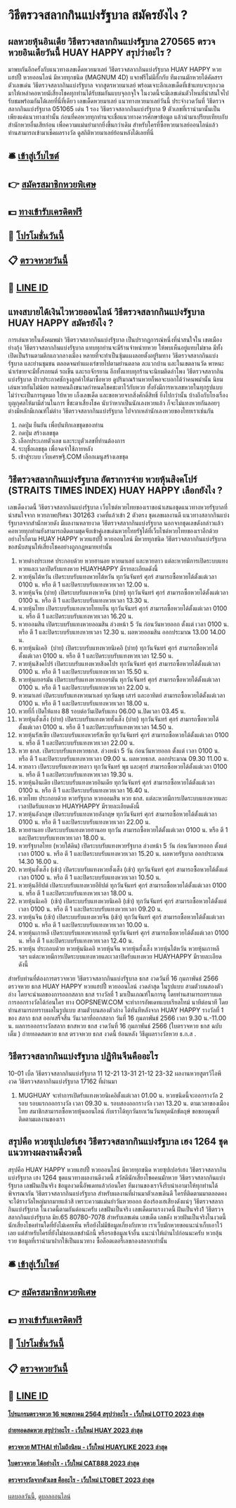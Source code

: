 # วิธีตรวจสลากกินแบ่งรัฐบาล สมัครยังไง ?
## ผลหวยหุ้นอินเดีย วิธีตรวจสลากกินแบ่งรัฐบาล 270565 ตรวจหวยอินเดียวันนี้ HUAY HAPPY สรุปว่าอะไร ?
มาพบกันอีกครั้งกับแนวทางเลขเด็ดหวยมาเลย์ วิธีตรวจสลากกินแบ่งรัฐบาล HUAY HAPPY หวยแฮปปี้ หวยออนไลน์ มีหวยทุกชนิด (MAGNUM 4D) แจกฟรีไม่มีกั๊กกับ ทีมงานมักหวยได้คัดสรรตัวเลขเด่น วิธีตรวจสลากกินแบ่งรัฐบาล จากสูตรหวยมาเลย์ พร้อมเจาะลึกเลขเด็ดที่เข้าแทบจะทุกงวด มาให้เหล่าคอหวยนัเสี่ยงโชคทุกท่านได้รับชมกันแบบจุอกจุใจ ในงวดนี้จะมีเลขเด่นตัวไหนที่น่าสนใจไปรับชมพร้อมกันได้เลยที่นี่ที่เดียว
เลขเด็ดหวยมาเลย์ แนวทางหวยมาเลย์วันนี้ ประจำงวดวันที่ วิธีตรวจสลากกินแบ่งรัฐบาล 051065 เด่น 1 รอง วิธีตรวจสลากกินแบ่งรัฐบาล 9
ตัวเลขที่เรานำมานั้นเป็นเพียงแค่แนวทางเท่านั้น ก่อนที่คอหวยทุกท่านจะเชื่อแนวทางควรศึกษาข้อมูล แล้วนำมาเปรียบเทียบกับสำนักหวยอื่นเสียก่อน เพื่อความแม่นยำมากยิ่งขึ้นกว่าเดิม สำหรับใครที่ซื้อหวยมาเลย์ออนไลน์แล้ว ท่านสามารถเข้ามาเช็คผลรางวัล ดูสถิติหวยมาเลย์ย้อนหลังได้เลยที่นี่

## 🛎 [เข้าสู่เว็บไซต์](https://bit.ly/3BG5bNw)
## 👉 [สมัครสมาชิกหวยพิเศษ](https://bit.ly/3BG5bNw)
## 💵 [ทางเข้ารับเครดิตฟรี](https://bit.ly/3C3mvgS)
## 👑 [โปรโมชั่นวันนี้](https://bit.ly/3C3mvgS)
## 📋 [ตรวจหวยวันนี้](https://bit.ly/3C3mvgS)
## 📱 [LINE ID](https://bit.ly/3C3mvgS)

## แทงสบายได้เงินไวหวยออนไลน์ วิธีตรวจสลากกินแบ่งรัฐบาล HUAY HAPPY สมัครยังไง ?
การเล่นหวยในสังคมพม่า วิธีตรวจสลากกินแบ่งรัฐบาล เป็นปรากฏการณ์หนึ่งที่น่าสนใจใน เขตเมืองย่างกุ้ง วิธีตรวจสลากกินแบ่งรัฐบาล แทบทุกย่านจะมีร้านจำหน่ายหวย ให้พบเห็นอยู่แทบไม่ขาด มีทั้งเปิดเป็นร้านตามตึกแถวกลางเมือง หลายที่จะทำเป็นซุ้มแผงลอยตั้งอยู่ริมทาง วิธีตรวจสลากกินแบ่งรัฐบาล และย่านชุมชน ตลอดจนทำแผงเร่ขายไปตามย่านตลาด ละแวกบ้าน และในเขตลานวัด พาหนะนำเร่ขายจะมีทั้งรถยนต์ รถเข็น และรถจักรยาน อีกทั้งแทบทุกร้านจะนิยมติดลำโพง วิธีตรวจสลากกินแบ่งรัฐบาล ป่าวประกาศชักจูงลูกค้าให้มาซื้อหวย
ดูปริมาณร้านหวยก็พอจะบอกได้ว่าคนพม่านั้น นิยมเล่นหวยกันไม่น้อย หลายคนถึงขนาดกำหนดโชคชะตาไว้กับหวย ทั้งยังมีการหาเลขหวยในทุกรูปแบบ ไม่ว่าจะเป็นการดูหมอ ใบ้หวย เก็งเลขเด็ด และขอหวยจากสิ่งศักดิ์สิทธิ์ ยิ่งไปกว่านั้น บ้างถึงกับโยงเรื่องบุญกุศลให้มามีส่วนในการ ชี้ชะตาเสี่ยงโชค นับว่าหากเป็นนักเลงหวยแล้ว ก็จะไม่แทงหวยกันลอยๆ ต่างมีหลักมีเกณฑ์ไม่ต่าง วิธีตรวจสลากกินแบ่งรัฐบาล ไปจากเหล่านักเลงหวยของไทยเราเช่นกัน
1. กดปุ่ม ยืนยัน เพื่อบันทึกเลขชุดของท่าน
2. กดปุ่ม สร้างเลขชุด
3. เลือกประเภทตัวเลข และระบุตัวเลขที่ท่านต้องการ
4. ระบุชื่อเลขชุด เพื่อจดจำใช้ภายหลัง
5. เข้าสู่ระบบ เว็บเศรษฐี.COM เลือกเมนูสร้างเลขชุด

## วิธีตรวจสลากกินแบ่งรัฐบาล อัตราการจ่าย หวยหุ้นสิงคโปร์ (STRAITS TIMES INDEX) HUAY HAPPY เลือกยังไง ?
เลขเด็ดงวดนี้ วิธีตรวจสลากกินแบ่งรัฐบาล เว็บไซต์หวยไทยของเราขอนำเสนอชุดแนวทางหวยรัฐบาลที่น่าสนใจจาก หวยภาพปริศนา 301263 งวดที่แล้วเข้า 2 ตัวตรง ชุดเลขผลงานดี แนวทางสลากกินแบ่งรัฐบาลจากสำนักหวยดัง มีผลงานหลายงวด วิธีตรวจสลากกินแบ่งรัฐบาล นอกจากชุดเลขดังกล่าวแล้ว คอหวยทุกท่านยังสามารถติดตามชุดจับเข้าคู่เลขเด่นหวยไทยรัฐได้ที่เว็บไซต์หวยไทยของเราอีกด้วย อย่างไรก็ตาม HUAY HAPPY หวยแฮปปี้ หวยออนไลน์ มีหวยทุกชนิด วิธีตรวจสลากกินแบ่งรัฐบาล ขอสนับสนุนให้เสี่ยงโชคอย่างถูกกฎหมายเท่านั้น
1. หวยต่างประเทศ ประกอบด้วย หวยฮานอย หวยมาเลย์ และหวยลาว แต่ละหวยมีการเปิดระบบแทงหวยและเวลาปิดรับแทงหวย HUAYHAPPY มีรายละเอียดดังนี้
2. หวยหุ้นไต้หวัน เปิดระบบรับแทงหวยไต้หวัน ทุกวันจันทร์ ศุกร์ สามารถซื้อหวยได้ตั้งแต่เวลา 0100 น. หรือ ตี 1 และปิดระบบรับแทงหวยเวลา 12.00 น.
3. หวยหุ้นจีน (บ่าย) เปิดระบบรับแทงหวยจีน (บ่าย) ทุกวันจันทร์ ศุกร์ สามารถซื้อหวยได้ตั้งแต่เวลา 0100 น. หรือ ตี 1 และปิดระบบรับแทงหวยเวลา 13.30 น.
4. หวยหุ้นไทย เปิดระบบรับแทงหวยไทยเย็น ทุกวันจันทร์ ศุกร์ สามารถซื้อหวยได้ตั้งแต่เวลา 0100 น. หรือ ตี 1 และปิดระบบรับแทงหวยเวลา 16.20 น.
5. หวยออมสิน เปิดระบบรับแทงหวยออมสิน ล่วงหน้า 5 วัน ก่อนวันหวยออก ตั้งแต่ เวลา 0100 น. หรือ ตี 1 และปิดระบบรับแทงหวยเวลา 12.30 น. ผลหวยออมสิน ออกประมาณ 13.00 14.00 น.
6. หวยหุ้นนิเคอิ  (บ่าย) เปิดระบบรับแทงหวยนิเคอิ (บ่าย) ทุกวันจันทร์ ศุกร์ สามารถซื้อหวยได้ตั้งแต่เวลา 0100 น. หรือ ตี 1 และปิดระบบรับแทงหวยเวลา 12.50 น.
7. หวยหุ้นสิงคโปร์ เปิดระบบรับแทงหวยสิงคโปร ทุกวันจันทร์ ศุกร์ สามารถซื้อหวยได้ตั้งแต่เวลา 0100 น. หรือ ตี 1 และปิดระบบรับแทงหวยเวลา 15.50 น.
8. หวยหุ้นเยอรมัน เปิดระบบรับแทงหวยเยอรมัน ทุกวันจันทร์ ศุกร์ สามารถซื้อหวยได้ตั้งแต่เวลา 0100 น. หรือ ตี 1 และปิดระบบรับแทงหวยเวลา 22.00 น.
9. หวยมาเลย์ เปิดระบบรับแทงหวยมาเลย์ ทุกวันพุธ เสาร์ และอาทิตย์ สามารถซื้อหวยได้ตั้งแต่เวลา 0100 น. หรือ ตี 1 และปิดระบบรับแทงหวยเวลา 18.00 น.
10. หวยยี่กี่ เปิดให้แทง 88 รอบต่อวันเปิดรับแทง 06.00 น.ปิดเวลา 03.45 น.
11. หวยหุ้นฮั่งเส็ง (บ่าย) เปิดระบบรับแทงหวยฮั่งเส็ง (บ่าย) ทุกวันจันทร์ ศุกร์ สามารถซื้อหวยได้ตั้งแต่เวลา 0100 น. หรือ ตี 1 และปิดระบบรับแทงหวยเวลา 14.50 น.
12. หวยหุ้นรัสเซีย เปิดระบบรับแทงหวยรัสเซีย ทุกวันจันทร์ ศุกร์ สามารถซื้อหวยได้ตั้งแต่เวลา 0100 น. หรือ ตี 1 และปิดระบบรับแทงหวยเวลา 22.00 น.
13. หวย ธกส. เปิดระบบรับแทงหวยธกส. ล่วงหน้า 5 วัน ก่อนวันหวยออก ตั้งแต่ เวลา 0100 น. หรือ ตี 1 และปิดระบบรับแทงหวยเวลา 09.00 น. ผลหวยธกส. ออกประมาณ 09.30 11.00 น.
14. หวยลาว เปิดระบบรับแทงหวยลาว ทุกวันจันทร์ พุธ และศุกร์ สามารถซื้อหวยได้ตั้งแต่เวลา 0100 น. หรือ ตี 1 และปิดระบบรับแทงหวยเวลา 19.30 น.
15. หวยหุ้นอินเดีย เปิดระบบรับแทงหวยอินเดีย ทุกวันจันทร์ ศุกร์ สามารถซื้อหวยได้ตั้งแต่เวลา 0100 น. หรือ ตี 1 และปิดระบบรับแทงหวยเวลา 16.40 น.
16. หวยไทย ประกอบด้วย หวยรัฐบาล หวยออมสิน หวย ธกส. แต่ละหวยมีการเปิดระบบแทงหวยและเวลาปิดรับแทงหวย HUAYHAPPY มีรายละเอียดดังนี้
17. หวยหุ้นอังกฤษ เปิดระบบรับแทงหวยอังกฤษ ทุกวันจันทร์ ศุกร์ สามารถซื้อหวยได้ตั้งแต่เวลา 0100 น. หรือ ตี 1 และปิดระบบรับแทงหวยเวลา 22.00 น.
18. หวยฮานอย เปิดระบบรับแทงหวยฮานอย ทุกวัน สามารถซื้อหวยได้ตั้งแต่เวลา 0100 น. หรือ ตี 1 และปิดระบบรับแทงหวยเวลา 18.00 น.
19. หวยรัฐบาลไทย (หวยใต้ดิน) เปิดระบบรับแทงหวยรัฐบาล ล่วงหน้า 5 วัน ก่อนวันหวยออก ตั้งแต่ เวลา 0100 น. หรือ ตี 1 และปิดระบบรับแทงหวยเวลา 15.20 น. ผลหวยรัฐบาล ออกประมาณ 14.30 16.00 น.
20. หวยหุ้นฮั่งเส็ง (เช้า) เปิดระบบรับแทงหวยฮั่งเส็ง (เช้า) ทุกวันจันทร์ ศุกร์ สามารถซื้อหวยได้ตั้งแต่เวลา 0100 น. หรือ ตี 1 และปิดระบบรับแทงหวยเวลา 10.50 น.
21. หวยหุ้นอียิปต์ เปิดระบบรับแทงหวยอียิปต์ ทุกวันจันทร์ ศุกร์ สามารถซื้อหวยได้ตั้งแต่เวลา 0100 น. หรือ ตี 1 และปิดระบบรับแทงหวยเวลา 18.00 น.
22. หวยหุ้นนิเคอิ  (เช้า) เปิดระบบรับแทงหวยนิเคอิ (เช้า) ทุกวันจันทร์ ศุกร์ สามารถซื้อหวยได้ตั้งแต่เวลา 0100 น. หรือ ตี 1 และปิดระบบรับแทงหวยเวลา 09.20 น.
23. หวยหุ้นจีน (เช้า) เปิดระบบรับแทงหวยจีน (เช้า) ทุกวันจันทร์ ศุกร์ สามารถซื้อหวยได้ตั้งแต่เวลา 0100 น. หรือ ตี 1 และปิดระบบรับแทงหวยเวลา 10.00 น.
24. หวยหุ้นเกาหลี เปิดระบบรับแทงหวยเกาหลี ทุกวันจันทร์ ศุกร์ สามารถซื้อหวยได้ตั้งแต่เวลา 0100 น. หรือ ตี 1 และปิดระบบรับแทงหวยเวลา 12.40 น.
25. หวยหุ้น ประกอบด้วย หวยหุ้นนิเคอิ หวยหุ้นจีน หวยหุ้นฮั่งเส็ง หวยหุ้นไต้หวัน หวยหุ้นเกาหลี ฯลฯ แต่ละหวยมีการเปิดระบบแทงหวยและเวลาปิดรับแทงหวย HUAYHAPPY มีรายละเอียดดังนี้

สำหรับท่านที่ต้องการตรวจหวย วิธีตรวจสลากกินแบ่งรัฐบาล ธกส งวดวันที่ 16 กุมภาพันธ์ 2566 ตรวจหวย ธกส HUAY HAPPY หวยแฮปปี้ หวยออนไลน์ งวดล่าสุด ในรูปแบบ สามตัวบนสองตัวล่าง โดยจะนำผลของการออกสลาก ธกส รางวัลที่ 1 มาเป็นเกณฑ์ในการดู โดยท่านสามารถทราบผลการออกรางวัลได้ก่อนใคร ทาง OOPSNEW.COM จะทำการอัพเดทแบบเรียลไทม์ นาทีต่อนาที โดยท่านสามารถทราบผลในรูปแบบ สามตัวบนสองตัวล่าง ได้ทันทีหลังจาก HUAY HAPPY รางวัลที่ 1 ของ สลาก ธกส ออกเสร็จสิ้น
วันเวลาที่ออกสลาก วันที่ 16 กุมภาพันธ์ 2566 เวลา 9.30 น.-11.00 น.
ผลการออกรางวัลสลาก ธกสหวย ธกส งวดวันที่ 16 กุมภาพันธ์ 2566 (ใบตรวจหวย ธกส ฉบับเต็ม )
 ถ่ายทอดสดหวย ธกส ตรวจหวย ธกส งวดนี้ ย้อนหลัง 
วิธีดูผลรางวัลหวย ธ.ก.ส .

## วิธีตรวจสลากกินแบ่งรัฐบาล ปฏิทินจีนคืออะไร
10-01
เบิ้ล วิธีตรวจสลากกินแบ่งรัฐบาล 11
12-21
13-31
21-12
23-32
ผลงานหวยสูตรวีไอพีงวด วิธีตรวจสลากกินแบ่งรัฐบาล 17162 ที่ผ่านมา
1. MUGHUAY จะทำการเปิดรับแทงหวยนิเคอิตั้งแต่เวลา 01.00 น. หวยชนิดนี้จะออกรางวัล 2 รอบ รอบแรกออกรางวัล เวลา 09.30 น. รอบสองออกรางวัล เวลา 13.20 น. ตามเวลาของเมืองไทย สมาชิกสามารถซื้อหวยหุ้นออนไลน์ กับเราได้ทุกวันยกเว้นวันหยุดนักขัตฤษ์ ขอขอบคุณที่ติดตามผลงานของเรา

## สรุปคือ หวยซุปเปอร์เฮง วิธีตรวจสลากกินแบ่งรัฐบาล เฮง 1264 ชุดแนวทางผลงานดีงวดนี้
สรุปคือ HUAY HAPPY หวยแฮปปี้ หวยออนไลน์ มีหวยทุกชนิด หวยซุปเปอร์เฮง วิธีตรวจสลากกินแบ่งรัฐบาล เฮง 1264 ชุดแนวทางผลงานดีงวดนี้ สวัสดีนักเสี่ยงโชคคนมักหวย วิธีตรวจสลากกินแบ่งรัฐบาล เลขฝันเป็นจริง ข้อมูลงวดนี้อัพเดทแล้วก่อนใคร ทีมงานของเราจึงรีบนำเอามาให้ทุกท่านใด้พิจารณากัน วิธีตรวจสลากกินแบ่งรัฐบาล สำหรับผลงานที่ผ่านมาตัวเลขเดินดี ใครที่ติดตามมาตลอดคงจะใด้รางวัลใหญ่มากมายแล้วสิ เพราะความแม่นยำวันหวยออก ต้องร้องเฮเสียงดังแน่ๆ วิธีตรวจสลากกินแบ่งรัฐบาล ในงวดนี้ตามกันต่อนะครับ
เลขฝันเป็นจริง เลขเด็ดมาแรงงวดนี้
ฝันเป็นจริง1 วิธีตรวจสลากกินแบ่งรัฐบาล มิย.65
80780-7078
สำหรับเลขเด่น เลขเด็ด เลขดัง หวยฝันเป็นจริงในงวดนี้ นักเสี่ยงโชคท่านใดที่ยังไม่เคยเห็น หรือยังไม่มีข้อมูลเกี่ยงกับหวย เราเว็บมักหวยขอแนะนำเก็บเอาใว้เลย แต่สำหรับใครที่ยังไม่ชอบเลขสำนักนี้ หรือรอข้อมูลเจ้าอื่น แนะนำให้ผ่านไปก่อนนะครับ หวยลุ้นรวย ข้อมูลที่เรานำมาฝากใช้เป็นแนวทาง ซื้อล็อตเตอรี่เลขกองสลากเท่านั้น

## 🛎 [เข้าสู่เว็บไซต์](https://bit.ly/3BG5bNw)
## 👉 [สมัครสมาชิกหวยพิเศษ](https://bit.ly/3BG5bNw)
## 💵 [ทางเข้ารับเครดิตฟรี](https://bit.ly/3C3mvgS)
## 👑 [โปรโมชั่นวันนี้](https://bit.ly/3C3mvgS)
## 📋 [ตรวจหวยวันนี้](https://bit.ly/3C3mvgS)
## 📱 [LINE ID](https://bit.ly/3C3mvgS)

#### [โปรแกรมตรวจหวย 16 พฤษภาคม 2564 สรุปว่าอะไร - เว็บใหม่ LOTTO 2023 ล่าสุด](https://atom.io/themes/โปรแกรมตรวจหวย%2016%20พฤษภาคม%202564%20สรุปว่าอะไร%20-%20เว็บใหม่%20lotto%202023%20ล่าสุด)
#### [ถ่ายทอดสดหวย สรุปว่าอะไร - เว็บใหม่ HUAY 2023 ล่าสุด](https://atom.io/themes/ถ่ายทอดสดหวย%20สรุปว่าอะไร%20-%20เว็บใหม่%20huay%202023%20ล่าสุด)
#### [ตรวจหวย MTHAI ทำไมถึงนิยม - เว็บใหม่ HUAYLIKE 2023 ล่าสุด](https://atom.io/themes/ตรวจหวย%20mthai%20ทำไมถึงนิยม%20-%20เว็บใหม่%20huaylike%202023%20ล่าสุด)
#### [ใบตรวจหวย ได้อย่างไร - เว็บใหม่ CAT888 2023 ล่าสุด](https://atom.io/themes/ใบตรวจหวย%20ได้อย่างไร%20-%20เว็บใหม่%20cat888%202023%20ล่าสุด)
#### [ตรวจรางวัลจากตัวเลข คืออะไร - เว็บใหม่ LTOBET 2023 ล่าสุด](https://atom.io/themes/ตรวจรางวัลจากตัวเลข%20คืออะไร%20-%20เว็บใหม่%20ltobet%202023%20ล่าสุด)

[ผลบอลวันนี้](https://siamsport.tv "ผลบอลวันนี้"), [ดูบอลออนไลน์](https://siamsport.tv/ดูบอลสด "ดูบอลออนไลน์")